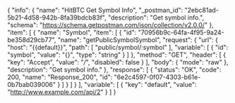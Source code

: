 {
  "info": {
    "name": "HitBTC Get Symbol Info",
    "_postman_id": "2ebc81ad-5b21-4d58-942b-8fa39bdcb83f",
    "description": "Get symbol info.",
    "schema": "https://schema.getpostman.com/json/collection/v2.0.0/"
  },
  "item": [
    {
      "name": "Symbol",
      "item": [
        {
          "id": "70956b9c-64fa-4f95-9a24-be358d29cb77",
          "name": "getPublicSymbolSymbol",
          "request": {
            "url": {
              "host": "{{default}}",
              "path": [
                "public/symbol/:symbol"
              ],
              "variable": [
                {
                  "id": "symbol",
                  "value": "{}",
                  "type": "string"
                }
              ]
            },
            "method": "GET",
            "header": [
              {
                "key": "Accept",
                "value": "*/*",
                "disabled": false
              }
            ],
            "body": {
              "mode": "raw"
            },
            "description": "Get symbol info."
          },
          "response": [
            {
              "status": "OK",
              "code": 200,
              "name": "Response_200",
              "id": "6e2c4597-0f07-4303-b61e-0b7bab039006"
            }
          ]
        }
      ]
    }
  ],
  "variable": [
    {
      "key": "default",
      "value": "http://www.example.com/api/2"
    }
  ]
}